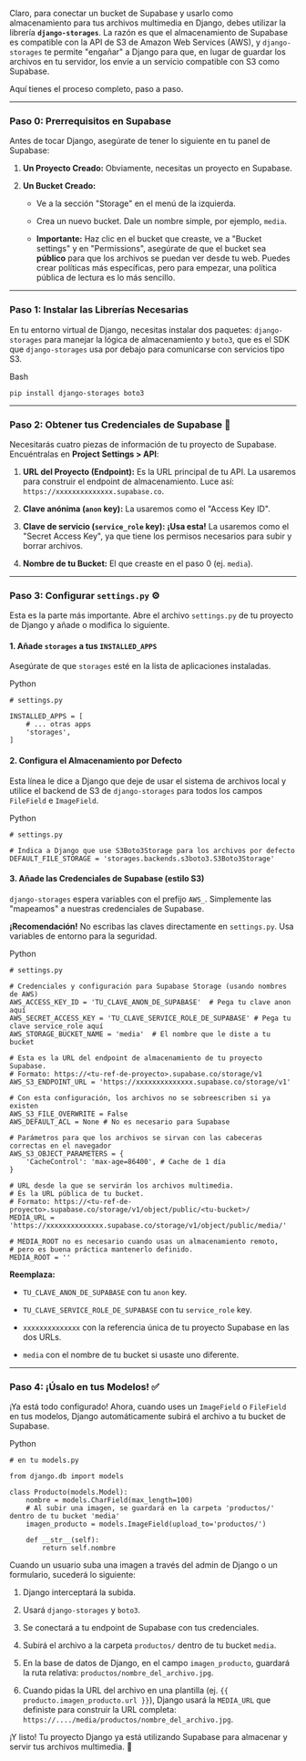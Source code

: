 Claro, para conectar un bucket de Supabase y usarlo como almacenamiento para tus archivos multimedia en Django, debes utilizar la librería **`django-storages`**. La razón es que el almacenamiento de Supabase es compatible con la API de S3 de Amazon Web Services (AWS), y `django-storages` te permite "engañar" a Django para que, en lugar de guardar los archivos en tu servidor, los envíe a un servicio compatible con S3 como Supabase.

Aquí tienes el proceso completo, paso a paso.

---

### Paso 0: Prerrequisitos en Supabase

Antes de tocar Django, asegúrate de tener lo siguiente en tu panel de Supabase:

1. **Un Proyecto Creado:** Obviamente, necesitas un proyecto en Supabase.

2. **Un Bucket Creado:**
   
   - Ve a la sección "Storage" en el menú de la izquierda.
   
   - Crea un nuevo bucket. Dale un nombre simple, por ejemplo, `media`.
   
   - **Importante:** Haz clic en el bucket que creaste, ve a "Bucket settings" y en "Permissions", asegúrate de que el bucket sea **público** para que los archivos se puedan ver desde tu web. Puedes crear políticas más específicas, pero para empezar, una política pública de lectura es lo más sencillo.

---

### Paso 1: Instalar las Librerías Necesarias

En tu entorno virtual de Django, necesitas instalar dos paquetes: `django-storages` para manejar la lógica de almacenamiento y `boto3`, que es el SDK que `django-storages` usa por debajo para comunicarse con servicios tipo S3.

Bash

```
pip install django-storages boto3
```

---

### Paso 2: Obtener tus Credenciales de Supabase 🔑

Necesitarás cuatro piezas de información de tu proyecto de Supabase. Encuéntralas en **Project Settings > API**:

1. **URL del Proyecto (Endpoint):** Es la URL principal de tu API. La usaremos para construir el endpoint de almacenamiento. Luce así: `https://xxxxxxxxxxxxxx.supabase.co`.

2. **Clave anónima (`anon` key):** La usaremos como el "Access Key ID".

3. **Clave de servicio (`service_role` key):** **¡Usa esta!** La usaremos como el "Secret Access Key", ya que tiene los permisos necesarios para subir y borrar archivos.

4. **Nombre de tu Bucket:** El que creaste en el paso 0 (ej. `media`).

---

### Paso 3: Configurar `settings.py` ⚙️

Esta es la parte más importante. Abre el archivo `settings.py` de tu proyecto de Django y añade o modifica lo siguiente.

#### 1. Añade `storages` a tus `INSTALLED_APPS`

Asegúrate de que `storages` esté en la lista de aplicaciones instaladas.

Python

```
# settings.py

INSTALLED_APPS = [
    # ... otras apps
    'storages',
]
```

#### 2. Configura el Almacenamiento por Defecto

Esta línea le dice a Django que deje de usar el sistema de archivos local y utilice el backend de S3 de `django-storages` para todos los campos `FileField` e `ImageField`.

Python

```
# settings.py

# Indica a Django que use S3Boto3Storage para los archivos por defecto
DEFAULT_FILE_STORAGE = 'storages.backends.s3boto3.S3Boto3Storage'
```

#### 3. Añade las Credenciales de Supabase (estilo S3)

`django-storages` espera variables con el prefijo `AWS_`. Simplemente las "mapeamos" a nuestras credenciales de Supabase.

**¡Recomendación!** No escribas las claves directamente en `settings.py`. Usa variables de entorno para la seguridad.

Python

```
# settings.py

# Credenciales y configuración para Supabase Storage (usando nombres de AWS)
AWS_ACCESS_KEY_ID = 'TU_CLAVE_ANON_DE_SUPABASE'  # Pega tu clave anon aquí
AWS_SECRET_ACCESS_KEY = 'TU_CLAVE_SERVICE_ROLE_DE_SUPABASE' # Pega tu clave service_role aquí
AWS_STORAGE_BUCKET_NAME = 'media'  # El nombre que le diste a tu bucket

# Esta es la URL del endpoint de almacenamiento de tu proyecto Supabase.
# Formato: https://<tu-ref-de-proyecto>.supabase.co/storage/v1
AWS_S3_ENDPOINT_URL = 'https://xxxxxxxxxxxxxx.supabase.co/storage/v1'

# Con esta configuración, los archivos no se sobreescriben si ya existen
AWS_S3_FILE_OVERWRITE = False
AWS_DEFAULT_ACL = None # No es necesario para Supabase

# Parámetros para que los archivos se sirvan con las cabeceras correctas en el navegador
AWS_S3_OBJECT_PARAMETERS = {
    'CacheControl': 'max-age=86400', # Cache de 1 día
}

# URL desde la que se servirán los archivos multimedia.
# Es la URL pública de tu bucket.
# Formato: https://<tu-ref-de-proyecto>.supabase.co/storage/v1/object/public/<tu-bucket>/
MEDIA_URL = 'https://xxxxxxxxxxxxxx.supabase.co/storage/v1/object/public/media/'

# MEDIA_ROOT no es necesario cuando usas un almacenamiento remoto, 
# pero es buena práctica mantenerlo definido.
MEDIA_ROOT = ''
```

**Reemplaza:**

- `TU_CLAVE_ANON_DE_SUPABASE` con tu `anon` key.

- `TU_CLAVE_SERVICE_ROLE_DE_SUPABASE` con tu `service_role` key.

- `xxxxxxxxxxxxxx` con la referencia única de tu proyecto Supabase en las dos URLs.

- `media` con el nombre de tu bucket si usaste uno diferente.

---

### Paso 4: ¡Úsalo en tus Modelos! ✅

¡Ya está todo configurado! Ahora, cuando uses un `ImageField` o `FileField` en tus modelos, Django automáticamente subirá el archivo a tu bucket de Supabase.

Python

```
# en tu models.py

from django.db import models

class Producto(models.Model):
    nombre = models.CharField(max_length=100)
    # Al subir una imagen, se guardará en la carpeta 'productos/' dentro de tu bucket 'media'
    imagen_producto = models.ImageField(upload_to='productos/')

    def __str__(self):
        return self.nombre
```

Cuando un usuario suba una imagen a través del admin de Django o un formulario, sucederá lo siguiente:

1. Django interceptará la subida.

2. Usará `django-storages` y `boto3`.

3. Se conectará a tu endpoint de Supabase con tus credenciales.

4. Subirá el archivo a la carpeta `productos/` dentro de tu bucket `media`.

5. En la base de datos de Django, en el campo `imagen_producto`, guardará la ruta relativa: `productos/nombre_del_archivo.jpg`.

6. Cuando pidas la URL del archivo en una plantilla (ej. `{{ producto.imagen_producto.url }}`), Django usará la `MEDIA_URL` que definiste para construir la URL completa: `https://..../media/productos/nombre_del_archivo.jpg`.

¡Y listo! Tu proyecto Django ya está utilizando Supabase para almacenar y servir tus archivos multimedia. 🚀
